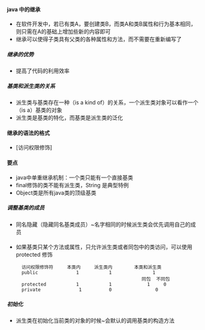 #### java 中的继承
* 在软件开发中，若已有类A，要创建类B，而类A和类B属性和行为基本相同，则只需在A的基础上增加些新的内容即可
* 继承可以使得子类具有父类的各种属性和方法，而不需要在重新编写了
##### 继承的优势
* 提高了代码的利用效率
##### 基类和派生类的关系
* 派生类与基类存在一种（is a kind of）的关系，一个派生类对象可以看作一个（is a）基类的对象
* 派生类是基类的特化，而基类是派生类的泛化

#### 继承的语法的格式
* [访问权限修饰]

#### 要点
* java中单重继承机制：一个类只能有一个直接基类
* final修饰的类不能有派生类，String 是典型特例
* Object类是所有java类的顶级基类

##### 调整基类的成员
* 同名隐藏（隐藏同名基类成员）~名字相同的时候派生类会优先调用自己的成员

#### 
* 如果基类只某个方法或属性，只允许派生类或者同包中的类访问，可以使用protected 修饰

        访问权限修饰符     本类内     派生类内        本类和派生类
        public              1           1               1
                                                    同包  不同包
        protected           1           1             1     0
        private              1          0                0              
##### 初始化
* 派生类在初始化当前类的对象的时候~会默认的调用基类的构造方法      
                                